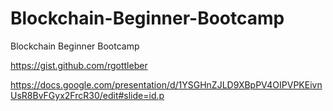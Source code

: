 # Blockchain-Beginner-Bootcamp
Blockchain Beginner Bootcamp


https://gist.github.com/rgottleber

https://docs.google.com/presentation/d/1YSGHnZJLD9XBpPV4OIPVPKEivnUsR8BvFGyx2FrcR30/edit#slide=id.p
